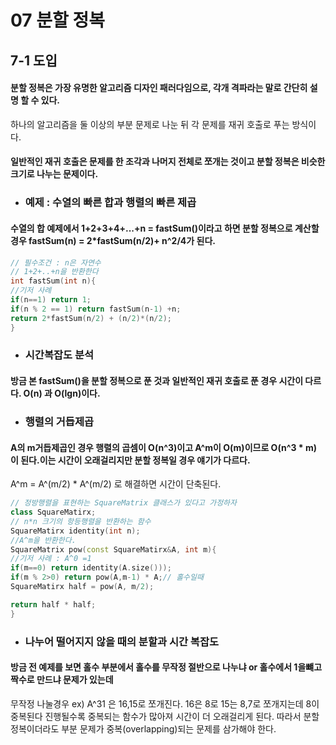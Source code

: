 # 07 분할 정복
## 7-1 도입
#### 분할 정복은 가장 유명한 알고리즘 디자인 패러다임으로, 각개 격파라는 말로 간단히 설명 할 수 있다.
 하나의 알고리즘을 둘 이상의 부분 문제로 나눈 뒤 각 문제를 재귀 호출로 푸는 방식이다.

#### 일반적인 재귀 호출은 문제를 한 조각과 나머지 전체로 쪼개는 것이고 분할 정복은 비슷한 크기로 나누는 문제이다.

* ### 예제 : 수열의 빠른 합과 행렬의 빠른 제곱
#### 수열의 합 예제에서 1+2+3+4+...+n = fastSum()이라고 하면 분할 정복으로 계산할 경우  fastSum(n) = 2*fastSum(n/2)+ n^2/4가 된다.
``` c++
// 필수조건 : n은 자연수
// 1+2+..+n을 반환한다
int fastSum(int n){
//기저 사례
if(n==1) return 1;
if(n % 2 == 1) return fastSum(n-1) +n;
return 2*fastSum(n/2) + (n/2)*(n/2);
}
```
* ### 시간복잡도 분석
#### 방금 본 fastSum()을 분할 정복으로 푼 것과 일반적인 재귀 호출로 푼 경우 시간이 다르다. O(n) 과 O(lgn)이다.
* ### 행렬의 거듭제곱
####  A의 m거듭제곱인 경우 행렬의 곱셈이 O(n^3)이고 A^m이  O(m)이므로 O(n^3 * m) 이 된다.이는 시간이 오래걸리지만 분할 정복일 경우 얘기가 다르다.
A^m = A^(m/2) * A^(m/2) 로 해결하면 시간이 단축된다.
``` c++
// 정방행렬을 표현하는 SquareMatrix 클래스가 있다고 가정하자
class SquareMatirx;
// n*n 크기의 항등행렬을 반환하는 함수
SquareMatirx identity(int n);
//A^m을 반환한다.
SquareMatrix pow(const SquareMatirx&A, int m){
//기저 사례 : A^0 =1
if(m==0) return identity(A.size()));
if(m % 2>0) return pow(A,m-1) * A;// 홀수일때
SquareMatirx half = pow(A, m/2);

return half * half;
}
```
* ### 나누어 떨어지지 않을 때의 분할과 시간 복잡도
#### 방금 전 예제를 보면 홀수 부분에서 홀수를 무작정 절반으로 나누냐 or 홀수에서 1을뺴고 짝수로 만드냐 문제가 있는데 
무작정 나눌경우  ex) A^31 은 16,15로 쪼개진다. 16은 8로 15는 8,7로 쪼개지는데 8이 중복된다 진행될수록 중복되는 함수가 많아져 시간이 더 오래걸리게 된다.
따라서 분할 정복이더라도 부분 문제가 중복(overlapping)되는 문제를 삼가해야 한다.

